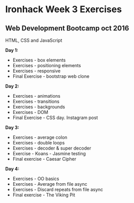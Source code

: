 # Ironhack Week 3 Exercises

## Web Development Bootcamp oct 2016

HTML, CSS and JavaScript

**Day 1:**
- Exercises - box elements
- Exercises - positioning elements
- Exercises - responsive
- Final Exercise - bootstrap web clone

**Day 2:**
- Exercises - animations
- Exercises - transitions
- Exercises - backgrounds
- Exercises - DOM
- Final Exercise - CSS day. Instagram post

**Day 3:**
- Exercises - average colon
- Exercises - double loops
- Exercises - decoder & super decoder
- Exercise - Koans - Jasmine testing
- Final exercise - Caesar Cipher

**Day 4:**
- Exercises - OO basics
- Exercises - Average from file async
- Exercises - Discard repeats from file async
- Final exercise - The Viking Pit